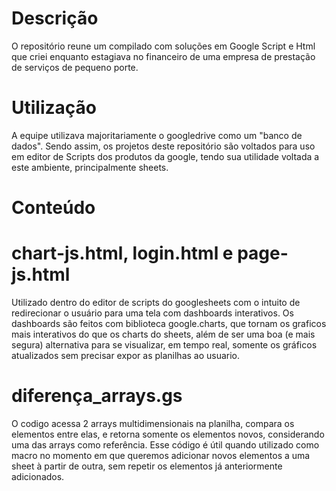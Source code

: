 # Descrição

O repositório reune um compilado com soluções em Google Script e Html 
que criei enquanto estagiava no financeiro de uma empresa de prestação de serviços
de pequeno porte.

# Utilização

A equipe utilizava majoritariamente o googledrive como um "banco de dados".
Sendo assim, os projetos deste repositório são voltados para uso em editor de Scripts 
dos produtos da google, tendo sua utilidade voltada a este ambiente, principalmente sheets.

# Conteúdo 

# chart-js.html, login.html e page-js.html
 Utilizado dentro do editor de scripts do googlesheets com o intuito de redirecionar 
 o usuário para uma tela com dashboards interativos. Os dashboards são feitos com biblioteca google.charts, que tornam
 os graficos mais interativos do que os charts do sheets, além de ser uma boa (e mais segura) alternativa para se visualizar, 
 em tempo real, somente os gráficos atualizados sem precisar expor as planilhas ao usuario.
 
# diferença_arrays.gs
 O codigo acessa 2 arrays multidimensionais na planilha, compara os elementos entre elas,
 e retorna somente os elementos novos, considerando uma das arrays como referência.
 Esse código é útil quando utilizado como macro no momento em que queremos adicionar novos elementos
 a uma sheet à partir de outra, sem repetir os elementos já anteriormente adicionados.
 









